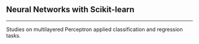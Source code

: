 ## Neural Networks with Scikit-learn 
<hr>

Studies on multilayered Perceptron applied classification and regression tasks.
